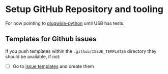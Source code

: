 # Setup GitHub Repository and tooling

For now pointing to [plugwise-python](https://github.com/plugwise/python-plugwise/blob/main/tests/INIT.md) until USB has tests.

## Templates for Github issues

If you push templates within the `.github/ISSUE_TEMPLATES` directory they should be available, if not:

- [ ] Go to [issue templates](https://github.com/plugwise/python-plugwise/issues/templates/edit) and create them
